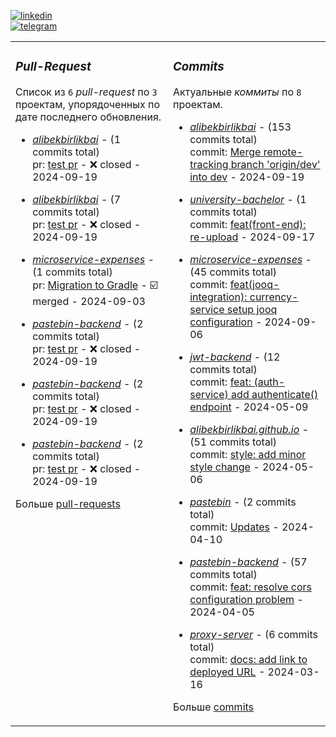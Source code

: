 [![linkedin](https://img.shields.io/badge/-Alibek_Birlikbai-161616?style=flat-square&labelColor=161616&logo=LinkedIn&logoColor=white&color=161616)](https://www.linkedin.com/in/alibek-birlikbai/)  
[![telegram](https://img.shields.io/badge/-@alibekbirlikbai-161616?style=flat-square&labelColor=161616&logo=Telegram&logoColor=white&color=161616)](https://t.me/alibekbirlikbai)


<table><tr>
<td valign="top" width="50%">

### _Pull-Request_
Список из <!-- pull_requests_count starts -->`6`<!-- pull_requests_count ends --> _pull-request_ по <!-- project_with_pull_requests_count starts -->`3`<!-- project_with_pull_requests_count ends --> проектам, упорядоченных по дате последнего обновления.

<!-- recent_pull_requests starts -->
- [_alibekbirlikbai_](https://github.com/alibekbirlikbai/alibekbirlikbai) - (1 commits total)<br/>pr: [test pr](https://github.com/alibekbirlikbai/alibekbirlikbai/pull/1) - :x: closed - 2024-09-19

- [_alibekbirlikbai_](https://github.com/alibekbirlikbai/alibekbirlikbai) - (7 commits total)<br/>pr: [test pr](https://github.com/alibekbirlikbai/alibekbirlikbai/pull/2) - :x: closed - 2024-09-19

- [_microservice-expenses_](https://github.com/alibekbirlikbai/microservice-expenses) - (1 commits total)<br/>pr: [Migration to Gradle](https://github.com/alibekbirlikbai/microservice-expenses/pull/1) - :ballot_box_with_check: merged - 2024-09-03

- [_pastebin-backend_](https://github.com/alibekbirlikbai/pastebin-backend) - (2 commits total)<br/>pr: [test pr](https://github.com/alibekbirlikbai/pastebin-backend/pull/1) - :x: closed - 2024-09-19

- [_pastebin-backend_](https://github.com/alibekbirlikbai/pastebin-backend) - (2 commits total)<br/>pr: [test pr](https://github.com/alibekbirlikbai/pastebin-backend/pull/2) - :x: closed - 2024-09-19

- [_pastebin-backend_](https://github.com/alibekbirlikbai/pastebin-backend) - (2 commits total)<br/>pr: [test pr](https://github.com/alibekbirlikbai/pastebin-backend/pull/3) - :x: closed - 2024-09-19
<!-- recent_pull_requests ends -->
Больше [pull-requests](https://github.com/alibekbirlikbai/alibekbirlikbai/blob/main/md/pull_requests.md)

</td>


<td valign="top" width="50%">

### _Commits_
Актуальные _коммиты_ по <!-- project_count starts -->`8`<!-- project_count ends --> проектам.

<!-- recent_commits starts -->
- [_alibekbirlikbai_](https://github.com/alibekbirlikbai/alibekbirlikbai) - (153 commits total)<br/>commit: [Merge remote-tracking branch 'origin/dev' into dev](https://github.com/alibekbirlikbai/alibekbirlikbai/commit/ae63c7a5fdd2da93f5581f68dfe672ea95331e34) - 2024-09-19

- [_university-bachelor_](https://github.com/alibekbirlikbai/university-bachelor) - (1 commits total)<br/>commit: [feat(front-end): re-upload](https://github.com/alibekbirlikbai/university-bachelor/commit/d6bddf0ce625bbc2882a7c122630615912c7fb81) - 2024-09-17

- [_microservice-expenses_](https://github.com/alibekbirlikbai/microservice-expenses) - (45 commits total)<br/>commit: [feat(jooq-integration): currency-service setup jooq configuration](https://github.com/alibekbirlikbai/microservice-expenses/commit/1bd69d192c3fa97a024ae322d9c3b1a413bd2d33) - 2024-09-06

- [_jwt-backend_](https://github.com/alibekbirlikbai/jwt-backend) - (12 commits total)<br/>commit: [feat: (auth-service) add authenticate() endpoint](https://github.com/alibekbirlikbai/jwt-backend/commit/77d7064f9091f6e135295ed44f203647ffcfdb84) - 2024-05-09

- [_alibekbirlikbai.github.io_](https://github.com/alibekbirlikbai/alibekbirlikbai.github.io) - (51 commits total)<br/>commit: [style: add minor style change](https://github.com/alibekbirlikbai/alibekbirlikbai.github.io/commit/b2fe42d2c721fbe6485dcb80d5f31c64091a34ea) - 2024-05-06

- [_pastebin_](https://github.com/alibekbirlikbai/pastebin) - (2 commits total)<br/>commit: [Updates](https://github.com/alibekbirlikbai/pastebin/commit/cc8addde9c7b162a693fcde84b5ce5b717a96e54) - 2024-04-10

- [_pastebin-backend_](https://github.com/alibekbirlikbai/pastebin-backend) - (57 commits total)<br/>commit: [feat: resolve cors configuration problem](https://github.com/alibekbirlikbai/pastebin-backend/commit/d3d1f3f2af371254075460dbf1be751d046866ab) - 2024-04-05

- [_proxy-server_](https://github.com/alibekbirlikbai/proxy-server) - (6 commits total)<br/>commit: [docs: add link to deployed URL](https://github.com/alibekbirlikbai/proxy-server/commit/150c67582b00233b8e7eb7b18a55e0e4f0f7efdc) - 2024-03-16
<!-- recent_commits ends -->
Больше [commits](https://github.com/alibekbirlikbai/alibekbirlikbai/blob/main/md/commits.md)

</td>

</tr></table>
